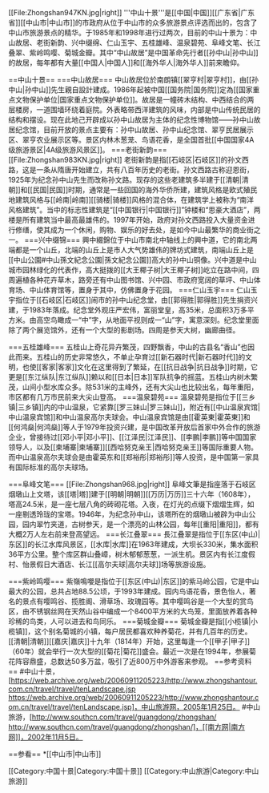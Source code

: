[[File:Zhongshan947KN.jpg|right]]
'''中山十景'''是[[中国|中国]][[广东省|广东省]][[中山市|中山市]]的市政府从位于中山市的众多旅游景点评选而出的，包含了中山市旅游景点的精华。于1985年和1998年进行过两次，目前的中山十景为：中山故居、老街新韵、兴中缀绵、仁山玉宇、五桂雄峰、温泉碧苑、阜峰文笔、长江叠翠、紫岭鸣嘤、菊城金瓣。其中“中山故居”是中国革命先行者[[孙中山|孙中山]]的故居，每年都有大量[[中国人|中国人]]和[[海外华人|海外华人]]前来瞻仰。

==中山十景==
===中山故居===
中山故居位於南朗镇[[翠亨村|翠亨村]]，由[[孙中山|孙中山]]先生親自設計建成。1986年起被中国[[国务院|国务院]]定為[[国家重点文物保护单位|国家重点文物保护单位]]。故居是一幢砖木结构、中西结合的两层楼房，一道围墙环绕着庭院。外表略带西洋建筑的风味，内部是中山传统民居的结构和摆设。现在此地己开辟成以孙中山故居为主体的纪念性博物馆——孙中山故居纪念馆，目前开放的景点主要有：孙中山故居、孙中山纪念馆、翠亨民居展示区、翠亨农业展示区等。景区内林木葱茏、鸟语花香，是全国首批[[中国国家4A级旅游景区|4A级旅游风景区]]。
===老街新韵===
[[File:Zhongshan983KN.jpg|right]]
老街新韵是指[[石岐区|石岐区]]的孙文西路，这是一条从隋唐开始建立，共有八百年历史的老街。孙文西路古称迎恩街，1925年为纪念孙中山先生而改称孙文路。现存的这些老建筑多半建于[[清朝|清朝]]和[[民国|民国]]时期，通常是一些回国的海外华侨所建，建筑风格是欧式殖民地建筑风格与[[岭南|岭南]][[骑楼|骑楼]]风格的混合体，在建筑学上被称为“南洋风格建筑”。当中的标志性建筑是“[[中国银行|中国银行]]”钟楼和“思豪大酒店”，两楼是所有建筑当中最高最雄伟的。1997年开始，政府对孙文西路投入大量资金进行修缮，使其成为一个休闲，购物、娱乐的好去处，是如今中山最繁华的商业街之一。
===兴中缀锦===
興中綴錦位于中山市南北中轴线上的興中道，它的南北两端都是一个山丘，北端的山丘上是市人大气势雄伟的牌坊式建筑，南端山丘上是[[中山公園#中山孫文紀念公園|孫文紀念公園]]高大的孙中山铜像。兴中道是中山城市园林绿化的代表作，高大挺拨的[[大王椰子树|大王椰子树]]屹立在路中间，四周遍植各种花卉草木，路旁还有中山图书馆、兴中园、市政府宽阔的草坪、中山体育场、中山体育馆等，置身于其中，仿佛置身于花园。
===仁山玉宇===
仁山玉宇指位于[[石岐区|石岐区]]闹市的孙中山纪念堂，由[[郭得胜|郭得胜]]先生捐资兴建，于1983年落成。纪念堂外观庄严宏伟，富丽堂皇，高35米，总面积3万多平方米。由高空鸟瞰成一“中”字，从地面平视则成一“山”字，寓意深刻。纪念堂里面除了两个展览馆外，还有一个大型的影剧场。四周是参天大树，幽廊曲径。

===五桂雄峰===
五桂山上奇花异卉繁茂，四野飘香，中山的古县名“香山”也因此而来。五桂山的历史非常悠久，不单止孕育过[[新石器时代|新石器时代]]的文明，也使[[客家|客家]]文化在这里得到了繁延，在[[抗日战争|抗日战争]]时期，它更是[[东江纵队|东江纵队]]赖以和[[日本|日本]]军队抗争的摇蓝。五桂山内树木繁茂，山间小型水库众多。除531米的主峰外，还有大尖山也比较出名，每年重阳，市区都有几万市民前来大尖山登高。
===温泉碧苑===
溫泉碧苑是指位于[[三乡镇|三乡镇]]内的中山温泉，它紧靠[[罗三妹山|罗三妹山]]，附近有[[中山温泉宾馆|中山温泉宾馆]]和中山温泉高尔夫球会。中山温泉宾馆是由[[霍英東|霍英東]]和[[何鸿燊|何鸿燊]]等人于1979年投资兴建，是中国改革开放后首家中外合作的旅游企业，曾接待过[[邓小平|邓小平]]、[[江泽民|江泽民]]、[[李鹏|李鹏]]等中国国家领导人，以及[[柬埔寨|柬埔寨]][[西哈努克亲王|西哈努克亲王]]等国际重要人物。而中山温泉高尔夫球会是由霍英东和[[郑裕彤|郑裕彤]]等人投资，是中国第一家具有国际标准的高尔夫球场。

===阜峰文笔===
[[File:Zhongshan968.jpg|right]]
阜峰文筆是指座落于石岐区烟墩山上文塔，该[[塔|塔]]建于[[明朝|明朝]][[万历|万历]]三十六年（1608年），塔高24.5米，是一座七层八角的砖砌花塔。入夜，在灯光的点缀下熠熠生辉，如一座剔透玲珑的宝塔。1946年，为纪念孙中山，该塔所在的烟墩山被辟为中山公园，园内翠竹夹道，古树参天，是一个漂亮的山林公园，每年[[重阳|重阳]]，都有大概2万人左右前来登高望远。
===长江叠翠===
長江叠翠是指位于[[东区(中山)|东区]]的长江水库风景区，[[水库|水库]]在1963年建成，大坝长330米，集水面积36平方公里。整个库区群山叠嶂，树木郁郁葱葱，一派生机。景区内有长江度假村、怡景假日大酒店、长江[[高尔夫球|高尔夫球]]场等旅游设施。

===紫岭鸣嘤===
紫嶺鳴嚶是指位于[[东区(中山)|东区]]的紫马岭公园，它是中山最大的公园，总共占地88.5公顷，于1993年建成。园内鸟语花香，景色怡人，著名的景点有嘤鸣谷、揽胜阁、滑草场、玫瑰园等。其中嘤鸣谷是一个大型的赏鸟区，由不锈钢丝网在天然山谷中编成一个8400平方米的大鸟笼，里面放养着各种珍稀的鸟类，人可以进去和鸟同乐。
===菊城金瓣===
菊城金瓣是指[[小榄镇|小榄镇]]，这个别名菊城的小镇，每户居民都喜欢种养菊花，并有几百年的历史。[[清朝|清朝]][[嘉庆|嘉庆]]十九年（1814年）开始，这里每逢一个[[甲子|甲子]]（60年）就会举行一次大型的[[菊花|菊花]]盛会。最近一次是在1994年，参展菊花阵容鼎盛，总数达50多万盆，吸引了近800万中外游客来参观。
==参考资料==
#中山十景，[https://web.archive.org/web/20060911205223/http://www.zhongshantour.com.cn/travel/travel/tenLandscape.jsp https://web.archive.org/web/20060911205223/http://www.zhongshantour.com.cn/travel/travel/tenLandscape.jsp]，中山旅游网，2005年1月25日。 
#中山旅游，[http://www.southcn.com/travel/guangdong/zhongshan/ http://www.southcn.com/travel/guangdong/zhongshan/]，[[南方网|南方网]]，2002年11月5日。

==参看==
*[[中山市|中山市]]

[[Category:中国十景|Category:中国十景]]
[[Category:中山旅游|Category:中山旅游]]